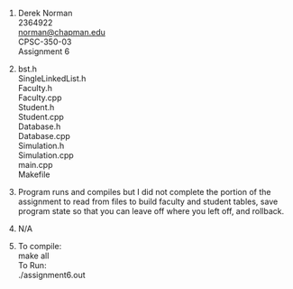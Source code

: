 1)  Derek Norman\
    2364922\
    norman@chapman.edu\
    CPSC-350-03\
    Assignment 6

2)  bst.h\
    SingleLinkedList.h\
    Faculty.h\
    Faculty.cpp\
    Student.h\
    Student.cpp\
    Database.h\
    Database.cpp\
    Simulation.h\
    Simulation.cpp\
    main.cpp\
    Makefile



3) Program runs and compiles but I did not complete the portion of the assignment to read from files to build faculty and student tables, save program state so that you can leave off where you left off, and rollback.

4)  N/A

    
5)  To compile: \
        make all \
    To Run: \
        ./assignment6.out
